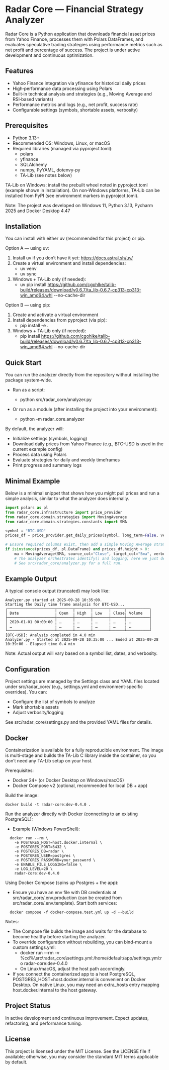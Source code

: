 # Radar Core — Financial Strategy Analyzer

Radar Core is a Python application that downloads financial asset prices from Yahoo Finance, processes them with Polars DataFrames, and evaluates speculative trading strategies using performance metrics such as net profit and percentage of success. The project is under active development and continuous optimization.

## Features
- Yahoo Finance integration via yfinance for historical daily prices
- High‑performance data processing using Polars
- Built‑in technical analysis and strategies (e.g., Moving Average and RSI‑based variants)
- Performance metrics and logs (e.g., net profit, success rate)
- Configurable settings (symbols, shortable assets, verbosity)

## Prerequisites
- Python 3.13+
- Recommended OS: Windows, Linux, or macOS
- Required libraries (managed via pyproject.toml):
  - polars
  - yfinance
  - SQLAlchemy
  - numpy, PyYAML, dotenvy-py
  - TA‑Lib (see notes below)

TA‑Lib on Windows: install the prebuilt wheel noted in pyproject.toml (example shown in Installation). On non‑Windows platforms, TA‑Lib can be installed from PyPI (see environment markers in pyproject.toml).

Note: The project was developed on Windows 11, Python 3.13, Pycharm 2025 and Docker Desktop 4.47 

## Installation
You can install with either uv (recommended for this project) or pip.

Option A — using uv:
1. Install uv if you don’t have it yet: https://docs.astral.sh/uv/
2. Create a virtual environment and install dependencies:
   - uv venv
   - uv sync
3. Windows + TA‑Lib only (if needed):
   - uv pip install https://github.com/cgohlke/talib-build/releases/download/v0.6.7/ta_lib-0.6.7-cp313-cp313-win_amd64.whl --no-cache-dir

Option B — using pip:
1. Create and activate a virtual environment
2. Install dependencies from pyproject (via pip):
   - pip install -e .
3. Windows + TA‑Lib only (if needed):
   - pip install https://github.com/cgohlke/talib-build/releases/download/v0.6.7/ta_lib-0.6.7-cp313-cp313-win_amd64.whl --no-cache-dir

## Quick Start
You can run the analyzer directly from the repository without installing the package system‑wide.

- Run as a script:
  - python src/radar_core/analyzer.py

- Or run as a module (after installing the project into your environment):
  - python -m radar_core.analyzer

By default, the analyzer will:
- Initialize settings (symbols, logging)
- Download daily prices from Yahoo Finance (e.g., BTC-USD is used in the current example config)
- Process data using Polars
- Evaluate strategies for daily and weekly timeframes
- Print progress and summary logs

## Minimal Example
Below is a minimal snippet that shows how you might pull prices and run a simple analysis, similar to what the analyzer does internally.

```python
import polars as pl
from radar_core.infrastructure import price_provider
from radar_core.domain.strategies import MovingAverage
from radar_core.domain.strategies.constants import SMA

symbol = "BTC-USD"
prices_df = price_provider.get_daily_prices(symbol, long_term=False, verbosity_level=20)  # INFO

# Ensure required columns exist, then add a simple Moving Average strategy
if isinstance(prices_df, pl.DataFrame) and prices_df.height > 0:
    ma = MovingAverage(SMA, source_col="Close", target_col="Sma", verbosity_level=20)
    # The analyzer orchestrates identify() and logging; here we just demonstrate the objects.
    # See src/radar_core/analyzer.py for a full run.
```

## Example Output
A typical console output (truncated) may look like:

```
Analyzer.py started at 2025-09-28 10:35:00.
Starting the Daily time frame analysis for BTC-USD...
┌─────────────────────┬───────┬───────┬───────┬──────┬──────────┐
│ Date                ┆ Open  ┆ High  ┆ Low   ┆ Close┆ Volume   │
├─────────────────────┼───────┼───────┼───────┼──────┼──────────┤
│ 2020-01-01 00:00:00 ┆ …     ┆ …     ┆ …     ┆ …    ┆ …        │
│ …                   ┆ …     ┆ …     ┆ …     ┆ …    ┆ …        │
└─────────────────────┴───────┴───────┴───────┴──────┴──────────┘
[BTC-USD]: Analysis completed in 4.0 min
Analyzer.py - Started at 2025-09-28 10:35:00 ... Ended at 2025-09-28 10:39:00 - Elapsed time 0.4 min
```

Note: Actual output will vary based on a symbol list, dates, and verbosity.

## Configuration
Project settings are managed by the Settings class and YAML files located under src/radar_core/ (e.g., settings.yml and environment‑specific overrides). You can:
- Configure the list of symbols to analyze
- Mark shortable assets
- Adjust verbosity/logging

See src/radar_core/settings.py and the provided YAML files for details.

## Docker
Containerization is available for a fully reproducible environment. The image is multi-stage and builds the TA-Lib C library inside the container, so you don’t need any TA-Lib setup on your host.

Prerequisites:
- Docker 24+ (or Docker Desktop on Windows/macOS)
- Docker Compose v2 (optional, recommended for local DB + app)

Build the image:
```
docker build -t radar-core:dev-0.4.0 .
```

Run the analyzer directly with Docker (connecting to an existing PostgreSQL):
- Example (Windows PowerShell):
```shell
  docker run --rm \
    -e POSTGRES_HOST=host.docker.internal \
    -e POSTGRES_PORT=5432 \
    -e POSTGRES_DB=radar \
    -e POSTGRES_USER=postgres \
    -e POSTGRES_PASSWORD=your_password \
    -e ENABLE_FILE_LOGGING=false \
    -e LOG_LEVEL=20 \
    radar-core:dev-0.4.0
```

Using Docker Compose (spins up Postgres + the app):
- Ensure you have an env file with DB credentials at src/radar_core/.env.production (can be created from src/radar_core/.env.template). Start both services:
```shell
  docker compose -f docker-compose.test.yml up -d --build
```

Notes:
- The Compose file builds the image and waits for the database to become healthy before starting the analyzer.
- To override configuration without rebuilding, you can bind-mount a custom settings.yml:
  - docker run --rm -v %cd%\src\radar_core\settings.yml:/home/default/app/settings.yml:ro radar-core:dev-0.4.0
  - On Linux/macOS, adjust the host path accordingly.
- If you connect the containerized app to a host PostgreSQL, POSTGRES_HOST=host.docker.internal is convenient on Docker Desktop. On native Linux, you may need an extra_hosts entry mapping host.docker.internal to the host gateway.

## Project Status
In active development and continuous improvement. Expect updates, refactoring, and performance tuning.

## License
This project is licensed under the MIT License. See the LICENSE file if available; otherwise, you may consider the standard MIT terms applicable by default.
